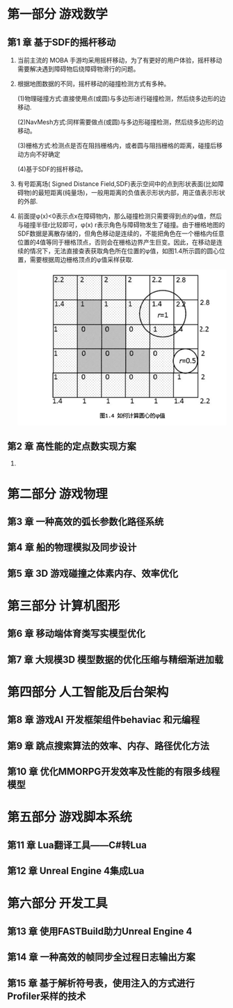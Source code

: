 # 第一部分 游戏数学

## 第1 章 基于SDF的摇杆移动 

1. 当前主流的 MOBA 手游均采用摇杆移动，为了有更好的用户体验，摇杆移动需要解决遇到障碍物后绕障碍物滑行的问题。

2. 根据地图数据的不同，摇杆移动的碰撞检测方式有多种。

   (1)物理碰撞方式:直接使用点(或圆)与多边形进行碰撞检测，然后绕多边形的边移动.

   (2)NavMesh方式:同样需要做点(或圆)与多边形碰撞检测，然后绕多边形的边移动。

   (3)栅格方式:检测点是否在阻挡栅格内，或者圆与阻挡栅格的距离，碰撞后移动方向不好确定

   (4)基于SDF的摇杆移动。

3. 有号距离场( Signed Distance Field,SDF)表示空间中的点到形状表面(比如障碍物)的最短距离(纯量场)，一般用距离的负值表示形状内部，用正值表示形状的外部.

4. 前面提φ(x)<0表示点x在障碍物内，那么碰撞检测只需要得到点的φ值，然后与碰撞半径r比较即可，φ(x) r表示角色与障碍物发生了碰撞。由于栅格地图的SDF数据是离散存储的，但角色移动是连续的，不能把角色在一个栅格内任意位置的4值等同于栅格顶点，否则会在栅格边界产生巨变。因此，在移动是连续的情况下，无法直接查表获取角色所在位置的φ值，如图1.4所示圆的圆心位置，需要根据周边栅格顶点的φ值采样获取.

   ![image-20230514095843960](.\1-0.png)

## 第2 章 高性能的定点数实现方案

1. 

# 第二部分 游戏物理

## 第3 章 一种高效的弧长参数化路径系统

## 第4 章 船的物理模拟及同步设计 

## 第5 章 3D 游戏碰撞之体素内存、效率优化

# 第三部分 计算机图形

## 第6 章 移动端体育类写实模型优化 

## 第7 章 大规模3D 模型数据的优化压缩与精细渐进加载 

# 第四部分 人工智能及后台架构

## 第8 章 游戏AI 开发框架组件behaviac 和元编程 

## 第9 章 跳点搜索算法的效率、内存、路径优化方法 

## 第10 章 优化MMORPG开发效率及性能的有限多线程模型 

# 第五部分 游戏脚本系统

## 第11 章 Lua翻译工具——C#转Lua 

## 第12 章 Unreal Engine 4集成Lua 

# 第六部分 开发工具

## 第13 章 使用FASTBuild助力Unreal Engine 4 

## 第14 章 一种高效的帧同步全过程日志输出方案 

## 第15 章 基于解析符号表，使用注入的方式进行Profiler采样的技术
